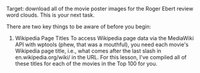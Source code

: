 Target: download all of the movie poster images for the Roger Ebert review word clouds. This is your next task.

There are two key things to be aware of before you begin:

1. Wikipedia Page Titles
To access Wikipedia page data via the MediaWiki API with wptools (phew, that was a mouthful), you need each movie's Wikipedia page title, i.e., what comes after the last slash in en.wikipedia.org/wiki/ in the URL. For this lesson, I've compiled all of these titles for each of the movies in the Top 100 for you.
